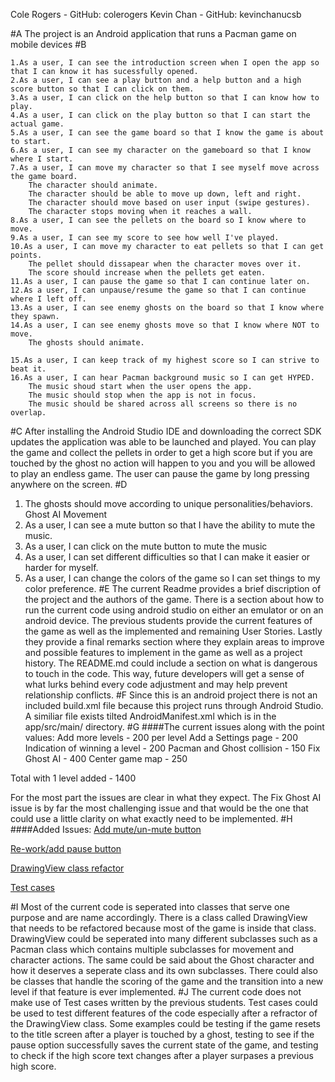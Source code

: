 Cole Rogers - GitHub: colerogers
Kevin Chan - GitHub: kevinchanucsb

#A
The project is an Android application that runs a Pacman game on mobile devices
#B

    1.As a user, I can see the introduction screen when I open the app so that I can know it has sucessfully opened.
    2.As a user, I can see a play button and a help button and a high score button so that I can click on them. 
    3.As a user, I can click on the help button so that I can know how to play. 
    4.As a user, I can click on the play button so that I can start the actual game. 
    5.As a user, I can see the game board so that I know the game is about to start. 
    6.As a user, I can see my character on the gameboard so that I know where I start. 
    7.As a user, I can move my character so that I see myself move across the game board. 
        The character should animate.
        The character should be able to move up down, left and right.
        The character should move based on user input (swipe gestures). 
        The character stops moving when it reaches a wall. 
    8.As a user, I can see the pellets on the board so I know where to move.
    9.As a user, I can see my score to see how well I've played.
    10.As a user, I can move my character to eat pellets so that I can get points.
        The pellet should dissapear when the character moves over it.
        The score should increase when the pellets get eaten.
    11.As a user, I can pause the game so that I can continue later on.
    12.As a user, I can unpause/resume the game so that I can continue where I left off.
    13.As a user, I can see enemy ghosts on the board so that I know where they spawn.
    14.As a user, I can see enemy ghosts move so that I know where NOT to move.
        The ghosts should animate.
        
    15.As a user, I can keep track of my highest score so I can strive to beat it.
    16.As a user, I can hear Pacman background music so I can get HYPED.
        The music shoud start when the user opens the app.
        The music should stop when the app is not in focus.
        The music should be shared across all screens so there is no overlap.
    

#C
After installing the Android Studio IDE and downloading the correct SDK updates the application was able to be launched and played. You can play the game and collect the pellets in order to get a high score but if you are touched by the ghost no action will happen to you and you will be allowed to play an endless game. The user can pause the game by long pressing anywhere on the screen.
#D
1. The ghosts should move according to unique personalities/behaviors.
            Ghost AI Movement
2. As a user, I can see a mute button so that I have the ability to mute the music.
3. As a user, I can click on the mute button to mute the music
4. As a user, I can set different difficulties so that I can make it easier or harder for myself. 
5. As a user, I can change the colors of the game so I can set things to my color preference. 
#E
The current Readme provides a brief discription of the project and the authors of the game. There is a section about how to run the current code using android studio on either an emulator or on an android device. The previous students provide the current features of the game as well as the implemented and remaining User Stories. Lastly they provide a final remarks section where they explain areas to improve and possible features to implement in the game as well as a project history. The README.md could include a section on what is dangerous to touch in the code. This way, future developers will get a sense of what lurks behind every code adjustment and may help prevent relationship conflicts.
#F
Since this is an android project there is not an included build.xml file because this project runs through Android Studio. A similiar file exists tilted AndroidManifest.xml which is in the app/src/main/ directory.
#G
####The current issues along with the point values:
Add more levels - 200 per level 
Add a Settings page - 200 
Indication of winning a level - 200 
Pacman and Ghost collision - 150 
Fix Ghost AI - 400 
Center game map - 250

Total with 1 level added - 1400

For the most part the issues are clear in what they expect. The Fix Ghost AI issue is by far the most challenging issue and that would be the one that could use a little clarity on what exactly need to be implemented.
#H
####Added Issues:
[Add mute/un-mute button](https://github.com/colerogers/cs56-android-games-pacman/issues/3)

[Re-work/add pause button](https://github.com/colerogers/cs56-android-games-pacman/issues/2)

[DrawingView class refactor](https://github.com/colerogers/cs56-android-games-pacman/issues/1)

[Test cases](https://github.com/colerogers/cs56-android-games-pacman/issues/4)

#I
Most of the current code is seperated into classes that serve one purpose and are name accordingly. There is a class called DrawingView that needs to be refactored because most of the game is inside that class. DrawingView could be seperated into many different subclasses such as a Pacman class which contains multiple subclasses for movement and character actions. The same could be said about the Ghost character and how it deserves a seperate class and its own subclasses. There could also be classes that handle the scoring of the game and the transition into a new level if that feature is ever implemented.
#J
The current code does not make use of Test cases written by the previous students. Test cases could be used to test different features of the code especially after a refractor of the DrawingView class. Some examples could be testing if the game resets to the title screen after a player is touched by a ghost, testing to see if the pause option successfully saves the current state of the game, and testing to check if the high score text changes after a player surpases a previous high score.
